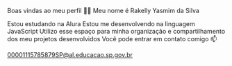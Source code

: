 Boas vindas ao meu perfil 💙💙
Meu nome é Rakelly Yasmim da Silva

Estou estudando na Alura
Estou me desenvolvendo na linguagem JavaScript
Utilizo esse espaço para minha organização e compartilhamento dos meu projetos desenvolvidos
Você pode entrar em contato comigo 📫

00001115785879SP@al.educacao.sp.gov.br
